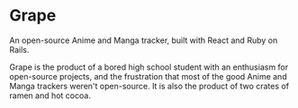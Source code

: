 # Grape

An open-source Anime and Manga tracker, built with React and Ruby on Rails.

Grape is the product of a bored high school student with an enthusiasm for open-source projects, and the frustration that most of the good Anime and Manga trackers weren't open-source. It is also the product of two crates of ramen and hot cocoa.
